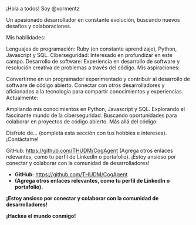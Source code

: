 
¡Hola a todos!  Soy @vormentz

Un apasionado desarrollador en constante evolución, buscando nuevos desafíos y colaboraciones.

Mis habilidades:

Lenguajes de programación: Ruby (en constante aprendizaje), Python, Javascript y SQL.
Ciberseguridad: Interesado en profundizar en este campo.
Desarrollo de software: Experiencia en desarrollo de software y resolución creativa de problemas a través del código.
Mis aspiraciones:

Convertirme en un programador experimentado y contribuir al desarrollo de software de código abierto.
Conectar con otros desarrolladores y aficionados a la tecnología para compartir conocimientos y experiencias.
Actualmente:

Ampliando mis conocimientos en Python, Javascript y SQL.
Explorando el fascinante mundo de la ciberseguridad.
Buscando oportunidades para colaborar en proyectos de código abierto.
Más allá del código:

Disfruto de... (completa esta sección con tus hobbies e intereses).
¡Contáctame!

GitHub: https://github.com/THUDM/CogAgent
(Agrega otros enlaces relevantes, como tu perfil de LinkedIn o portafolio).
¡Estoy ansioso por conectar y colaborar con la comunidad de desarrolladores!



* **GitHub:** https://github.com/THUDM/CogAgent
* **(Agrega otros enlaces relevantes, como tu perfil de LinkedIn o portafolio).**

**¡Estoy ansioso por conectar y colaborar con la comunidad de desarrolladores!**

**¡Hackea el mundo conmigo!**



